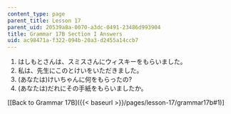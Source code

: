 ```yaml
---
content_type: page
parent_title: Lesson 17
parent_uid: 20539a8a-0070-a3dc-0491-23486d993904
title: Grammar 17B Section I Answers
uid: ac98471a-f322-094b-20a3-d2455a14ccb7
---
```


1.  はしもとさんは、スミスさんにウィスキーをもらいました。
2.  私は、先生にこのとけいをいただきました。
3.  (あなたは)けいちゃんに何をもらったの?
4.  (あなたは)だれにその手紙をもらいましたか。

\[[Back to Grammar 17B]({{< baseurl >}}/pages/lesson-17/grammar17b#1)\]